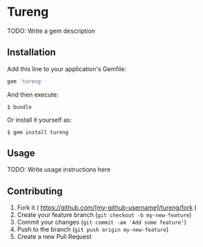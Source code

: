 # Tureng

TODO: Write a gem description

## Installation

Add this line to your application's Gemfile:

```ruby
gem 'tureng'
```

And then execute:

    $ bundle

Or install it yourself as:

    $ gem install tureng

## Usage

TODO: Write usage instructions here

## Contributing

1. Fork it ( https://github.com/[my-github-username]/tureng/fork )
2. Create your feature branch (`git checkout -b my-new-feature`)
3. Commit your changes (`git commit -am 'Add some feature'`)
4. Push to the branch (`git push origin my-new-feature`)
5. Create a new Pull Request
